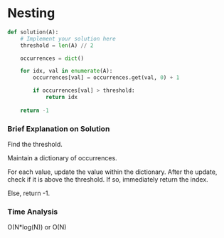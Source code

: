 # Nesting
```python
def solution(A):
    # Implement your solution here
    threshold = len(A) // 2

    occurrences = dict()

    for idx, val in enumerate(A):
        occurrences[val] = occurrences.get(val, 0) + 1

        if occurrences[val] > threshold:
            return idx
    
    return -1
```
### Brief Explanation on Solution
Find the threshold. 

Maintain a dictionary of occurrences. 

For each value, update the value within the dictionary. After the update, check if it is above the threshold. If so, immediately return the index. 

Else, return -1. 

### Time Analysis
O(N*log(N)) or O(N)




    
